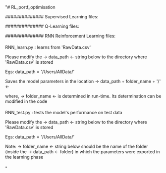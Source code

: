 "# RL_portf_optimisation

############## Supervised Learning files:







############## Q-Learning files:







############## RNN Reinforcement Learning files:

####

RNN_learn.py : learns from 'RawData.csv'

Please modify the -> data_path <- string below to the directory where 'RawData.csv' is stored

Egs: data_path = '/Users/AllData/'

Saves the model parameters in the location -> data_path + folder_name + '/' <-

where, -> folder_name <- is determined in run-time. Its determination can be modified in the code

####



####

RNN_test.py : tests the model's performance on test data

Please modify the -> data_path <- string below to the directory where 'RawData.csv' is stored

Egs: data_path = '/Users/AllData/'

Note: -> folder_name <- string below should be the name of the folder (inside the -> data_path <- folder) in which the parameters were exported in the 
learning phase

####

"
